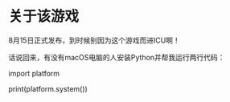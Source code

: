 # 关于该游戏
8月15日正式发布，到时候别因为这个游戏而进ICU啊！

话说回来，有没有macOS电脑的人安装Python并帮我运行两行代码：

import platform 

print(platform.system())
